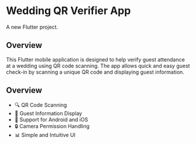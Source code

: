 # Wedding QR Verifier App

A new Flutter project.

## Overview

This Flutter mobile application is designed to help verify guest attendance at a wedding using QR code scanning. The app allows quick and easy guest check-in by scanning a unique QR code and displaying guest information.

## Overview
  - 🔍 QR Code Scanning
  - 👥 Guest Information Display
  - 📱 Support for Android and iOS
  - 🔒 Camera Permission Handling
  - 📊 Simple and Intuitive UI
